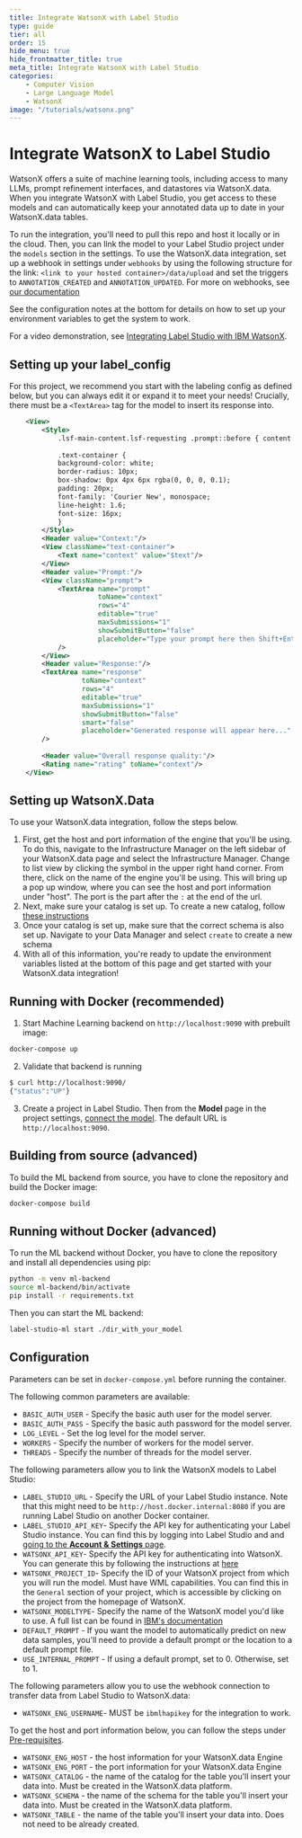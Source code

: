 ```yaml
---
title: Integrate WatsonX with Label Studio
type: guide
tier: all
order: 15
hide_menu: true
hide_frontmatter_title: true
meta_title: Integrate WatsonX with Label Studio
categories:
    - Computer Vision
    - Large Language Model
    - WatsonX
image: "/tutorials/watsonx.png"
---
```


<!--
---
title: Integrate WatsonX with Label Studio
type: guide
tier: all
order: 15
hide_menu: true
hide_frontmatter_title: true
meta_title: Integrate WatsonX with Label Studio
categories:
    - Computer Vision
    - Large Language Model
    - WatsonX
image: "/tutorials/watsonx.png"
---
-->

# Integrate WatsonX to Label Studio

WatsonX offers a suite of machine learning tools, including access to many LLMs, prompt
refinement interfaces, and datastores via WatsonX.data. When you integrate WatsonX with Label Studio, you get 
access to these models and can automatically keep your annotated data up to date in your WatsonX.data tables. 

To run the integration, you'll need to pull this repo and host it locally or in the cloud. Then, you can link the model 
to your Label Studio project under the `models` section in the settings. To use the WatsonX.data integration, 
set up a webhook in settings under `webhooks` by using the following structure for the link: 
`<link to your hosted container>/data/upload` and set the triggers to `ANNOTATION_CREATED` and `ANNOTATION_UPDATED`. For more
on webhooks, see [our documentation](https://labelstud.io/guide/webhooks)

See the configuration notes at the bottom for details on how to set up your environment variables to get the system to work.

For a video demonstration, see [Integrating Label Studio with IBM WatsonX](https://www.youtube.com/watch?v=9iP2yO4Geqc).

## Setting up your label_config
For this project, we recommend you start with the labeling config as defined below, but you can always edit it or expand it to
meet your needs! Crucially, there must be a `<TextArea>` tag for the model to insert its response into. 

```xml
    <View>
        <Style>
            .lsf-main-content.lsf-requesting .prompt::before { content: ' loading...'; color: #808080; }
    
            .text-container {
            background-color: white;
            border-radius: 10px;
            box-shadow: 0px 4px 6px rgba(0, 0, 0, 0.1);
            padding: 20px;
            font-family: 'Courier New', monospace;
            line-height: 1.6;
            font-size: 16px;
            }
        </Style>
        <Header value="Context:"/>
        <View className="text-container">
            <Text name="context" value="$text"/>
        </View>
        <Header value="Prompt:"/>
        <View className="prompt">
            <TextArea name="prompt"
                      toName="context"
                      rows="4"
                      editable="true"
                      maxSubmissions="1"
                      showSubmitButton="false"
                      placeholder="Type your prompt here then Shift+Enter..."
            />
        </View>
        <Header value="Response:"/>
        <TextArea name="response"
                  toName="context"
                  rows="4"
                  editable="true"
                  maxSubmissions="1"
                  showSubmitButton="false"
                  smart="false"
                  placeholder="Generated response will appear here..."
        />
        
        <Header value="Overall response quality:"/>
        <Rating name="rating" toName="context"/>
    </View>
```

## Setting up WatsonX.Data
To use your WatsonX.data integration, follow the steps below. 
1. First, get the host and port information of the engine that you'll be using. To do this, navigate to the Infrastructure Manager 
on the left sidebar of your WatsonX.data page and select the Infrastructure Manager. Change to list view by clicking the symbol in 
the upper right hand corner. From there, click on the name of the engine you'll be using. This will bring up a pop up window, 
where you can see the host and port information under "host". The port is the part after the `:` at the end of the url. 
2. Next, make sure your catalog is set up. To create a new catalog, follow [these instructions](https://dataplatform.cloud.ibm.com/docs/content/wsj/catalog/create-catalog.html?context=wx&locale=en)
3. Once your catalog is set up, make sure that the correct schema is also set up. Navigate to your Data Manager and select `create` to create a new schema
4. With all of this information, you're ready to update the environment variables listed at the bottom of this page and get started with your WatsonX.data integration! 


## Running with Docker (recommended)

1. Start Machine Learning backend on `http://localhost:9090` with prebuilt image:

```bash
docker-compose up
```

2. Validate that backend is running

```bash
$ curl http://localhost:9090/
{"status":"UP"}
```

3. Create a project in Label Studio. Then from the **Model** page in the project settings, [connect the model](https://labelstud.io/guide/ml#Connect-the-model-to-Label-Studio). The default URL is `http://localhost:9090`.


## Building from source (advanced)

To build the ML backend from source, you have to clone the repository and build the Docker image:

```bash
docker-compose build
```

## Running without Docker (advanced)

To run the ML backend without Docker, you have to clone the repository and install all dependencies using pip:

```bash
python -m venv ml-backend
source ml-backend/bin/activate
pip install -r requirements.txt
```

Then you can start the ML backend:

```bash
label-studio-ml start ./dir_with_your_model
```

## Configuration

Parameters can be set in `docker-compose.yml` before running the container.

The following common parameters are available:
- `BASIC_AUTH_USER` - Specify the basic auth user for the model server.
- `BASIC_AUTH_PASS` - Specify the basic auth password for the model server.
- `LOG_LEVEL` - Set the log level for the model server.
- `WORKERS` - Specify the number of workers for the model server.
- `THREADS` - Specify the number of threads for the model server.

The following parameters allow you to link the WatsonX models to Label Studio:

- `LABEL_STUDIO_URL` - Specify the URL of your Label Studio instance. Note that this might need to be `http://host.docker.internal:8080` if you are running Label Studio on another Docker container.
- `LABEL_STUDIO_API_KEY`- Specify the API key for authenticating your Label Studio instance. You can find this by logging into Label Studio and and [going to the **Account & Settings** page](https://labelstud.io/guide/user_account#Access-token).
- `WATSONX_API_KEY`- Specify the API key for authenticating into WatsonX. You can generate this by following the instructions at [here](https://www.ibm.com/docs/en/watsonx/watsonxdata/1.0.x?topic=started-generating-api-keys)
- `WATSONX_PROJECT_ID`- Specify the ID of your WatsonX project from which you will run the model. Must have WML capabilities. You can find this in the `General` section of your project, which is accessible by clicking on the project from the homepage of WatsonX.
- `WATSONX_MODELTYPE`- Specify the name of the WatsonX model you'd like to use. A full list can be found in [IBM's documentation](https://ibm.github.io/watsonx-ai-python-sdk/fm_model.html#TextModels:~:text=CODELLAMA_34B_INSTRUCT_HF)
- `DEFAULT_PROMPT` - If you want the model to automatically predict on new data samples, you'll need to provide a default prompt or the location to a default prompt file. 
- `USE_INTERNAL_PROMPT` - If using a default prompt, set to 0. Otherwise, set to 1.  

The following parameters allow you to use the webhook connection to transfer data from Label Studio to WatsonX.data:

- `WATSONX_ENG_USERNAME`- MUST be `ibmlhapikey` for the integration to work.

To get the host and port information below, you can follow the steps under [Pre-requisites](https://cloud.ibm.com/docs/watsonxdata?topic=watsonxdata-con-presto-serv#conn-to-prestjava).

- `WATSONX_ENG_HOST` - the host information for your WatsonX.data Engine
- `WATSONX_ENG_PORT` - the port information for your WatsonX.data Engine
- `WATSONX_CATALOG` - the name of the catalog for the table you'll insert your data into. Must be created in the WatsonX.data platform.
- `WATSONX_SCHEMA` - the name of the schema for the table you'll insert your data into. Must be created in the WatsonX.data platform.
- `WATSONX_TABLE` - the name of the table you'll insert your data into. Does not need to be already created.
